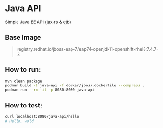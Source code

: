 # Java API

Simple Java EE API (jax-rs & ejb)

## Base Image

> registry.redhat.io/jboss-eap-7/eap74-openjdk11-openshift-rhel8:7.4.7-8

## How to run:

```bash
mvn clean package
podman build -t java-api -f docker/jboss.dockerfile --compress .
podman run --rm -it -p 8080:8080 java-api
```

## How to test:

```bash
curl localhost:8080/java-api/hello
# Hello, wold
```